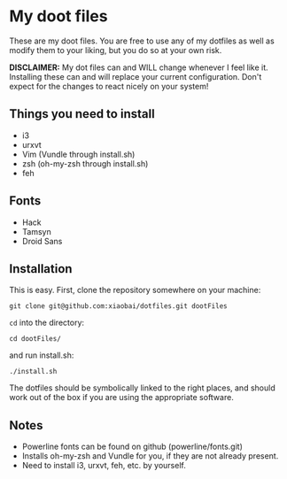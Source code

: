 # My doot files

These are my doot files. You are free to use any of my dotfiles as well as modify them to your liking, but you do so at your own risk.

**DISCLAIMER:** My dot files can and WILL change whenever I feel like it. Installing these can and will replace your current configuration. Don't expect for the changes to react nicely on your system!

## Things you need to install
- i3
- urxvt
- Vim (Vundle through install.sh)
- zsh (oh-my-zsh through install.sh)
- feh

## Fonts
- Hack
- Tamsyn
- Droid Sans

## Installation

This is easy. First, clone the repository somewhere on your machine:
```
git clone git@github.com:xiaobai/dotfiles.git dootFiles
```

`cd` into the directory:
```
cd dootFiles/
```

and run install.sh:
```
./install.sh
```

The dotfiles should be symbolically linked to the right places, and should work out of the box if you are using the appropriate software.

## Notes
- Powerline fonts can be found on github (powerline/fonts.git)
- Installs oh-my-zsh and Vundle for you, if they are not already present.
- Need to install i3, urxvt, feh, etc. by yourself.
